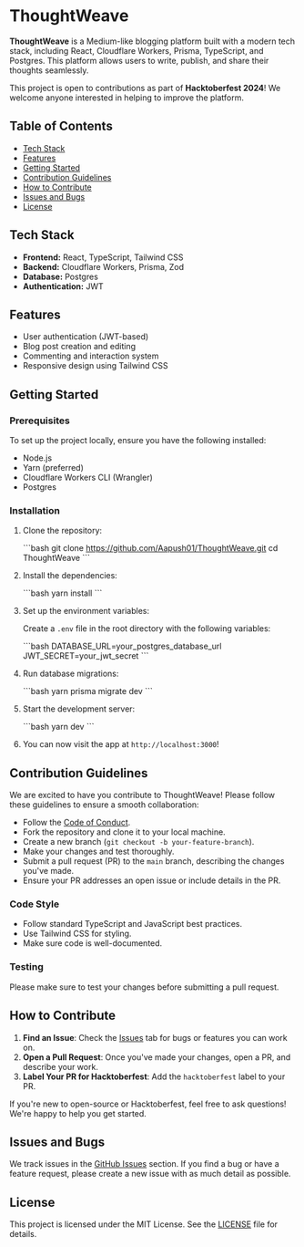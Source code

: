 
# ThoughtWeave

**ThoughtWeave** is a Medium-like blogging platform built with a modern tech stack, including React, Cloudflare Workers, Prisma, TypeScript, and Postgres. This platform allows users to write, publish, and share their thoughts seamlessly.

This project is open to contributions as part of **Hacktoberfest 2024**! We welcome anyone interested in helping to improve the platform.

## Table of Contents

- [Tech Stack](#tech-stack)
- [Features](#features)
- [Getting Started](#getting-started)
- [Contribution Guidelines](#contribution-guidelines)
- [How to Contribute](#how-to-contribute)
- [Issues and Bugs](#issues-and-bugs)
- [License](#license)

## Tech Stack

- **Frontend:** React, TypeScript, Tailwind CSS
- **Backend:** Cloudflare Workers, Prisma, Zod
- **Database:** Postgres
- **Authentication:** JWT

## Features

- User authentication (JWT-based)
- Blog post creation and editing
- Commenting and interaction system
- Responsive design using Tailwind CSS

## Getting Started

### Prerequisites

To set up the project locally, ensure you have the following installed:

- Node.js
- Yarn (preferred)
- Cloudflare Workers CLI (Wrangler)
- Postgres

### Installation

1. Clone the repository:

   \`\`\`bash
   git clone https://github.com/Aapush01/ThoughtWeave.git
   cd ThoughtWeave
   \`\`\`

2. Install the dependencies:

   \`\`\`bash
   yarn install
   \`\`\`

3. Set up the environment variables:

   Create a `.env` file in the root directory with the following variables:

   \`\`\`bash
   DATABASE_URL=your_postgres_database_url
   JWT_SECRET=your_jwt_secret
   \`\`\`

4. Run database migrations:

   \`\`\`bash
   yarn prisma migrate dev
   \`\`\`

5. Start the development server:

   \`\`\`bash
   yarn dev
   \`\`\`

6. You can now visit the app at `http://localhost:3000`!

## Contribution Guidelines

We are excited to have you contribute to ThoughtWeave! Please follow these guidelines to ensure a smooth collaboration:

- Follow the [Code of Conduct](#).
- Fork the repository and clone it to your local machine.
- Create a new branch (`git checkout -b your-feature-branch`).
- Make your changes and test thoroughly.
- Submit a pull request (PR) to the `main` branch, describing the changes you've made.
- Ensure your PR addresses an open issue or include details in the PR.

### Code Style

- Follow standard TypeScript and JavaScript best practices.
- Use Tailwind CSS for styling.
- Make sure code is well-documented.

### Testing

Please make sure to test your changes before submitting a pull request.

## How to Contribute

1. **Find an Issue**: Check the [Issues](https://github.com/Aapush01/ThoughtWeave/issues) tab for bugs or features you can work on.
2. **Open a Pull Request**: Once you've made your changes, open a PR, and describe your work.
3. **Label Your PR for Hacktoberfest**: Add the `hacktoberfest` label to your PR.

If you're new to open-source or Hacktoberfest, feel free to ask questions! We're happy to help you get started.

## Issues and Bugs

We track issues in the [GitHub Issues](https://github.com/Aapush01/ThoughtWeave/issues) section. If you find a bug or have a feature request, please create a new issue with as much detail as possible.

## License

This project is licensed under the MIT License. See the [LICENSE](LICENSE) file for details.
